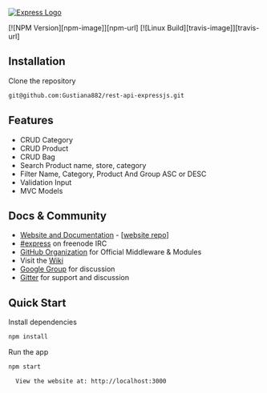 [![Express Logo](https://i.cloudup.com/zfY6lL7eFa-3000x3000.png)](http://expressjs.com/)


  [![NPM Version][npm-image]][npm-url]
  [![Linux Build][travis-image]][travis-url]


## Installation


Clone the repository

```bash
git@github.com:Gustiana882/rest-api-expressjs.git
```

## Features

  * CRUD Category
  * CRUD Product
  * CRUD Bag
  * Search Product name, store, category
  * Filter Name, Category, Product And Group ASC or DESC
  * Validation Input
  * MVC Models

## Docs & Community

  * [Website and Documentation](http://expressjs.com/) - [[website repo](https://github.com/expressjs/expressjs.com)]
  * [#express](https://webchat.freenode.net/?channels=express) on freenode IRC
  * [GitHub Organization](https://github.com/expressjs) for Official Middleware & Modules
  * Visit the [Wiki](https://github.com/expressjs/express/wiki)
  * [Google Group](https://groups.google.com/group/express-js) for discussion
  * [Gitter](https://gitter.im/expressjs/express) for support and discussion


## Quick Start

 Install dependencies

```bash
npm install
```

 Run the app

```bash
npm start

  View the website at: http://localhost:3000
